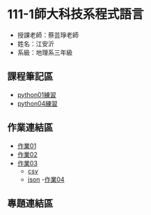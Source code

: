 # 111-1師大科技系程式語言
- 授課老師：蔡芸琤老師
- 姓名：江安沂
- 系級：地理系三年級
## 課程筆記區
- [python01練習](https://github.com/major013/PL/blob/main/practice/python01.ipynb)
- [python04練習](https://github.com/major013/PL/blob/main/practice/python04.ipynb)
## 作業連結區
- [作業01](https://github.com/major013/PL/blob/main/homework/Homework01.ipynb)
- [作業02](https://github.com/major013/PL/blob/main/homework/Homework02.ipynb)
- [作業03](https://github.com/major013/PL/blob/main/homework/Homework03.ipynb)
  - [csv](https://github.com/major013/PL/blob/main/homework/eyesonplace.csv)
  - [json](https://github.com/major013/PL/blob/main/homework/eyesonplace.json)
 -[作業04](https://medium.com/@tzefira13/%E6%96%87%E5%AD%97%E6%8E%A2%E5%8B%98-%E5%89%8Dnba%E7%90%83%E6%98%9F-%E9%AD%94%E7%8D%B8-%E9%9C%8D%E8%8F%AF%E5%BE%B7-dwight-howard-%E5%8A%A0%E7%9B%9Ft1%E6%A1%83%E5%9C%92%E6%B0%B8%E8%B1%90%E9%9B%B2%E8%B1%B9%E9%9A%8A-%E5%B8%AD%E6%8D%B2ptt-basketballtw-%E5%8F%B0%E7%81%A3%E7%B1%83%E7%90%83%E7%89%88-d4f6c855d42f)
## 專題連結區


<!---
major013/major013 is a ✨ special ✨ repository because its `README.md` (this file) appears on your GitHub profile.
You can click the Preview link to take a look at your changes.
--->
